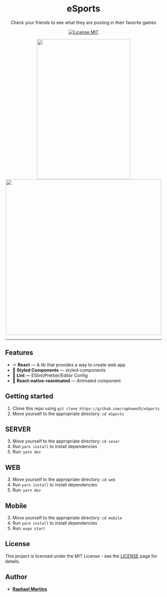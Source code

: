 <h1 align="center">
eSports
</h1>

<p align="center">
Check your friends to see what they are posting in their favorite games
</p>

<p align="center">
  <a href="https://opensource.org/licenses/MIT">
    <img src="https://img.shields.io/badge/License-MIT-blue.svg" alt="License MIT">
  </a>
</p>

<div align="center">
<img src="/mobile.gif" width="300" height=450 />
<img src="/web.gif" width="500" height=500 />
</div>

<hr />




## Features

- ⚛️ **React** — A lib that provides a way to create web app
- 💅 **Styled Components** — styled-components
- 💖 **Lint** — ESlint/Prettier/Editor Config
- 👾 **React-native-reanimated** — Animated component

## Getting started
1. Clone this repo using `git clone https://github.com/raphaom35/eSports`
2. Move yourself to the appropriate directory: `cd eSports`<br />

## SERVER
3. Move yourself to the appropriate directory: `cd sever`<br />
4. Run `yarn install` to install dependencies<br />
5. Run: `yarn dev`

## WEB
3. Move yourself to the appropriate directory: `cd web`<br />
4. Run `yarn install` to install dependencies<br />
5. Run: `yarn dev`

## Mobile
3. Move yourself to the appropriate directory: `cd mobile`<br />
4. Run `yarn install` to install dependencies<br />
5. Run: `expo start`

## License

This project is licensed under the MIT License - see the [LICENSE](https://opensource.org/licenses/MIT) page for details.

## Author

- [**Raphael Martins**](https://www.linkedin.com/in/raphaelmartinsdev)
